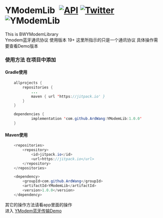 # YModemLib <a href="https://developer.android.com/index.html" rel="nofollow"><img src="https://camo.githubusercontent.com/4e7c3559fec3db6e04cd6d800d00fe6515f75260/68747470733a2f2f696d672e736869656c64732e696f2f62616467652f706c6174666f726d2d616e64726f69642d627269676874677265656e2e737667" alt="" data-canonical-src="https://img.shields.io/badge/platform-android-brightgreen.svg" style="max-width:100%;"></a> <a href="https://android-arsenal.com/api?level=19" rel="nofollow"><img src="https://camo.githubusercontent.com/4ded46c2b1687a1778dacbe648c837ba971b8a99/68747470733a2f2f696d672e736869656c64732e696f2f62616467652f4150492d31342532422d626c75652e7376673f7374796c653d666c6174" alt="API" data-canonical-src="https://img.shields.io/badge/API-19%2B-blue.svg?style=flat" style="max-width:100%;"></a> <a href="https://github.com/jiangzehui/polygonsview"><img src="https://camo.githubusercontent.com/8c8f5b40e236f9cb7c5b4d9b00e5660f43b9908c/68747470733a2f2f696d672e736869656c64732e696f2f62616467652f477261646c652d332e302e312d627269676874677265656e2e737667" alt="Twitter" data-canonical-src="https://img.shields.io/badge/Gradle-3.1.2-brightgreen.svg" style="max-width:100%;"></a> <img src="https://camo.githubusercontent.com/e606a995d076b54e6460dc18da05efb2fce796fa/68747470733a2f2f6a69747061636b2e696f2f762f766f6e646561722f5278546f6f6c732e737667" alt="YModemLib" data-canonical-src="https://jitpack.io/#ArdWang/YModemLib.svg" style="max-width:100%;">
This is BWYModemLibrary
<br>
Ymodem蓝牙通讯协议 使用版本 19+ 这里所指示的只是一个通讯协议 具体操作需要查看Demo版本

### 使用方法 在项目中添加

#### Gradle使用<br/>

```java
	allprojects {
		repositories {
			...
			maven { url 'https://jitpack.io' }
		}
	}
```

```java
	dependencies {
	        implementation 'com.github.ArdWang:YModemLib:1.0.0'
	}

```

#### Maven使用<br/>

```java
	<repositories>
		<repository>
		    <id>jitpack.io</id>
		    <url>https://jitpack.io</url>
		</repository>
	</repositories>
```

```java
	<dependency>
	    <groupId>com.github.ArdWang</groupId>
	    <artifactId>YModemLib</artifactId>
	    <version>1.0.0</version>
	</dependency>

```

其它的操作方法请看app里面的操作<br/>
进入 [YModem蓝牙传输Demo](https://github.com/ArdWang/YModemBleUpdate "悬停显示")
